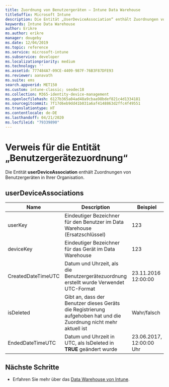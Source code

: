 ```yaml
---
title: Zuordnung von Benutzergeräten – Intune Data Warehouse
titleSuffix: Microsoft Intune
description: Die Entität „UserDeviceAssociation“ enthält Zuordnungen von Benutzergeräten in Ihrer Organisation.
keywords: Intune Data Warehouse
author: Erikre
ms.author: erikre
manager: dougeby
ms.date: 12/04/2019
ms.topic: reference
ms.service: microsoft-intune
ms.subservice: developer
ms.localizationpriority: medium
ms.technology: ''
ms.assetid: 777484A7-09CE-4409-987F-76B3F87DFE93
ms.reviewer: aanavath
ms.suite: ems
search.appverid: MET150
ms.custom: intune-classic; seodec18
ms.collection: M365-identity-device-management
ms.openlocfilehash: 6127b365a04ad48a9cbaa98bdef821c4d1334181
ms.sourcegitcommit: 7f17d6eb9dd41b031a6af4148863d2ffc4f49551
ms.translationtype: HT
ms.contentlocale: de-DE
ms.lasthandoff: 04/21/2020
ms.locfileid: "79339890"
---
```

# <a name="reference-for-user-device-association-entity"></a>Verweis für die Entität „Benutzergerätezuordnung“

Die Entität **userDeviceAssociation** enthält Zuordnungen von Benutzergeräten in Ihrer Organisation.

## <a name="userdeviceassociations"></a>userDeviceAssociations


|        Name        |                                           Description                                            |        Beispiel         |
|--------------------|--------------------------------------------------------------------------------------------------|------------------------|
|      userKey       |              Eindeutiger Bezeichner für den Benutzer im Data Warehouse (Ersatzschlüssel)               |          123           |
|     deviceKey      |                      Eindeutiger Bezeichner für das Gerät im Data Warehouse                      |          123           |
| CreatedDateTimeUTC |           Datum und Uhrzeit, als die Benutzergerätezuordnung erstellt wurde Verwendet UTC-Format           | 23.11.2016 12:00:00 |
|     isDeleted      | Gibt an, dass der Benutzer dieses Geräts die Registrierung aufgehoben hat und die Zuordnung nicht mehr aktuell ist |       Wahr/falsch       |
|  EndedDateTimeUTC  |              Datum und Uhrzeit in UTC, als IsDeleted in <strong>TRUE</strong> geändert wurde               | 23.06.2017, 12:00:00 Uhr |

## <a name="next-steps"></a>Nächste Schritte

- Erfahren Sie mehr über das [Data Warehouse von Intune](reports-nav-create-intune-reports.md).

